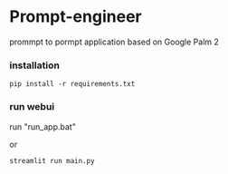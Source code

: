 # Prompt-engineer
prommpt to pormpt application based on Google Palm 2

### installation
```
pip install -r requirements.txt
```

### run webui
run "run_app.bat"

or
```
streamlit run main.py
```
